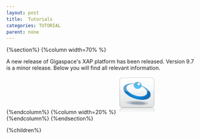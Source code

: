 ```yaml
---
layout: post
title:  Tutorials
categories: TUTORIAL
parent: none
---
```




{%section%}
{%column width=70% %}


A new release of Gigaspace's XAP platform has been released. Version 9.7 is a minor release. Below you will find all relevant information.

{%endcolumn%}
{%column width=20% %}
<img src="/attachment_files/gs/gs.png" width="100" height="100">
{%endcolumn%}
{%endsection%}



{%children%}